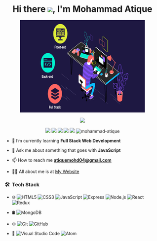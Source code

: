 <h1 align="center">Hi there <img src="https://raw.githubusercontent.com/MartinHeinz/MartinHeinz/master/wave.gif" width="30px">, I'm Mohammad Atique</h1>

<p align= "center">
<img src="coding.gif" width="80%" height="300px"/>
 </p>

<p align="center">
  <img src="https://readme-typing-svg.herokuapp.com/?lines=Full+Stack+Web+Developer&font=Fira%20Code&center=true&width=380&height=50">
</p>

<p align= "center">
<img src="https://img.shields.io/badge/M-MongoDB-brightgreen"/>
<img src="https://img.shields.io/badge/E-Express-black"/>
<img src="https://img.shields.io/badge/R-React-skyblue"/>
<img src="https://img.shields.io/badge/N-Node-green"/>
<img src="https://img.shields.io/badge/JS-JavaScript-yellow"/>
<img src="https://komarev.com/ghpvc/?username=mohammad-atique&label=Profile%20views&color=0e75b6&style=flat" alt="mohammad-atique" />
</p>
<!-- <p align="left"> <img src="https://komarev.com/ghpvc/?username=mohammad-atique&label=Profile%20views&color=0e75b6&style=flat" alt="mohammad-atique" /> </p> -->


- 🌱 I’m currently learning **Full Stack Web Development**

- 💬 Ask me about something that goes with **JavaScript**

- 📫 How to reach me **atiquemohd04@gmail.com**

- 👨‍💻 All about me is at [My Website](https://)


<h3> 🛠 &nbsp;Tech Stack</h3>

- 🌐
  ![HTML5](https://img.shields.io/badge/-HTML5-333333?style=flat&logo=HTML5)
  ![CSS3](https://img.shields.io/badge/-CSS-333333?style=flat&logo=CSS3&logoColor=1572B6)
  ![JavaScript](https://img.shields.io/badge/-JavaScript-333333?style=flat&logo=javascript)
  ![Express](https://img.shields.io/badge/-Express.js-333333?style=flat&logo=EXPRESS&logoColor=563D7C)
  ![Node.js](https://img.shields.io/badge/-Node.js-333333?style=flat&logo=node.js)
  ![React](https://img.shields.io/badge/-React-333333?style=flat&logo=react)
  ![Redux](https://img.shields.io/badge/-Redux-236799?style=flat&logo=redux)

- 🛢
  ![MongoDB](https://img.shields.io/badge/-MongoDB-333333?style=flat&logo=mongodb)
  
- ⚙️
  ![Git](https://img.shields.io/badge/-Git-333333?style=flat&logo=git)
  ![GitHub](https://img.shields.io/badge/-GitHub-333333?style=flat&logo=github)
- 🔧
  ![Visual Studio Code](https://img.shields.io/badge/-Visual%20Studio%20Code-333333?style=flat&logo=visual-studio-code&logoColor=007ACC)
  ![Atom](https://img.shields.io/badge/-Atom-333333?style=flat&logocolor=&logo=atom)
<br/>